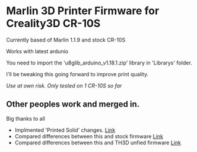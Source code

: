 # Marlin 3D Printer Firmware for Creality3D CR-10S

Currently based of Marlin 1.1.9 and stock CR-10S

Works with latest ardunio

You need to import the 'u8glib_arduino_v1.18.1.zip' library in 'Librarys' folder.

I'll be tweaking this going forward to improve print quality.

*Use at own risk. Only tested on 1 CR-10S so far*

## Other peoples work and merged in.

Big thanks to all

- Implmented 'Printed Solid' changes. [Link](https://www.printedsolid.com/blogs/news/installing-marlin-1-1-9-on-your-cr-10s-with-mesh-bed-leveling-thermal-protection-better-menu-layout-and-finally-power-resume)
- Compared differences between this and stock firmware [Link](https://github.com/Creality3DPrinting/CR-10S)
- Compared differences between this and TH3D unfied firmware [Link](https://github.com/houseofbugs/TH3D-Unified-U1.R2)
